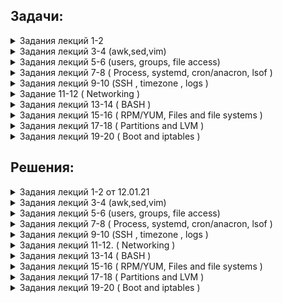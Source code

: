 ## Задачи:

 <details><summary>  Задания лекций 1-2  </summary>
  
  0. установить вторую ВМ с доступом только до первой ВМ.
  Все команды выполняются от имени созданного во время инсталляции пользователя (не root).
  
  1. Внутри директории /usr/share/man (хранилище встроенной документации) находятся каталоги, разбитые по секциям разделов помощи (man1, man2, man3) и по языкам (es, fr, ru).
Используя команду ls, необходимо вывести на экран все файлы, которые расположены в секционных директориях ы и содержат слово "config" в имени. Одним вызовом ls найти все файлы, содержащие слово "system" в каталогах /usr/share/man/man1 и /usr/share/man/man7
  
  2. Самостоятельно изучить команду find, предназначенную для поиска файлов/папок по заданным условиям (man find, find --help).
Найти в директории /usr/share/man все файлы, которые содержат слово "help" в имени, найти там же все файлы, имя которых начинается на "conf".
Какие действия мы можем выполнить с файлами, найденными командой find (не запуская других команд)? Приведите любой пример с комментарием.
  
  3. При помощи команд head и tail, выведите последние 2 строки файла /etc/fstab и первые 7 строк файла /etc/yum.conf
Что произойдёт, если мы запросим больше строк, чем есть в файле? Попробуйте выполнить это на примере, используя команду wc (word cound) для подсчёта количества строк в файле.
  
  4. Создайте в домашней директории файлы file_name1.md, file_name2.md и file_name3.md. Используя {}, переименуйте:
file_name1.md в file_name1.textdoc
file_name2.md в file_name2
file_name3.md в file_name3.md.latest
file_name1.textdoc в file_name1.txt
  
  5. Перейдите в директорию /mnt. Напишите как можно больше различных вариантов команды cd, с помощью которых вы можете вернуться обратно в домашнюю директорию вашего пользователя. Различные относительные пути также считаются разными вариантами.
  
  6. Создайте одной командой в домашней директории 3 папки new, in-process, processed. При этом in-process должна содержать в себе еще 3 папки tread0, tread1, tread2.
Далее создайте 100 файлов формата data[[:digit:]][[:digit:]] в папке new
Скопируйте 34 файла в tread0 и по 33 в tread1 и tread2 соответственно. Выведете содержимое каталога in-process одной командой
После этого переместите все файлы из каталогов tread в processed одной командой. Выведете содержимое каталога in-process и processed опять же одной командой
Сравните количество файлов в каталогах new и processed при помощи изученных ранее команд, если они равны удалите файлы из new
** Сравнение количества и удаление сделано при помощи условия

  7. Получить разворачивание фигурных скобок для выражения. Согласно стандартному поведению bash, стандартного для CentOS 7, скобки в приведённом ниже выражении развёрнуты не будут. Необходимо найти способ получить ожидаемый вывод.
a=1; b=3
echo file{$a..$b}
Необходимо предоставить модицицированную команду, результатом которой является следующий вывод: 
file1 file2 file3


</details>
 <details><summary>  Задания лекций 3-4 (awk,sed,vim) </summary>


 You have log file 'access.log'. It is simple apache log. Format is remote-IP - - [DATE] "method query protocol" status-code send-bytes-from-server "from-where-did-user-came" "user agent" "x-forwarded-for-header"
Sample can be downloaded from 

http://www.almhuette-raith.at/apache-log/access.log    (~650 Mb)



Awk
* What is the most frequent browser (user agent)?
* Show number of requests per month for ip 193.106.31.130 (for example: Sep 2016 - 100500 reqs, Oct 2016 - 0 reqs, Nov 2016 - 2 reqs...)
* Show total amount of data which server has provided for each unique ip (i.e. 100500 bytes for 1.2.3.4; 9001 bytes for 5.4.3.2 and so on)


Sed
* Change all user agents to "lynx"
* Masquerade all ip addresses. For example, 1.2.3.4 becomes "ip1", 3.4.5.6 becomse "ip2" and so on. Rewrite file.
Extra (*)

• Show list of unique ips, who made more then 50 requests to the same url within 10 minutes (for example too many requests to "/")

Learn vim:

   vimtutor / vimtutor ru (in your linux terminal with vim installed)
   
   http://www.vimgenius.com/
   
   https://vimvalley.com/vim-movement-speed-challenge/
   
Vim videos


   https://www.youtube.com/watch?v=aHm36-na4-4
   
   https://www.youtube.com/watch?v=XA2WjJbmmoM
   https://github.com/outragee/epam-learning/blob/main/homework.md
   https://www.youtube.com/watch?v=_NUO4JEtkDw
   
   https://www.youtube.com/watch?v=NzD2UdQl5Gc
   
   https://www.youtube.com/watch?v=5r6yzFEXajQ
   
 
 </details>

 <details><summary> Задания лекций 5-6 (users, groups, file access) </summary>
 
 Task 1: Users and groups

Используйте команды: groupadd, useradd, passwd, chage и другие.
Создайте группу sales с GID 4000 и пользователей bob, alice, eve c основной группой sales. 
Измените пользователям пароли.
Все новые аккаунты должны обязательно менять свои пароли каждый 30 дней.
Новые аккаунты группы sales должны истечь по окончанию 90 дней срока, а bob должен изменять его пароль каждые 15 дней.

Дополнительно:
Заставьте пользователей сменить пароль после первого логина.

Предварительный шаг:
Исследуйте файл /etc/login.defs.
Исследуйте, как работает команда date и как её использовать совместно с chage.



Task 2: Controlling access to files with Linux file system permissions

Используйте команды: su, mkdir, chown, chmod и другие.
Создайте трёх пользователей glen, antony, lesly.
У вас должна быть директория /home/students, где эти три пользователя могут работать совместно с файлами.
Должен быть возможен только пользовательский и групповой доступ, создание и удаление файлов в /home/students. 
Файлы, созданные в этой директории, должны автоматически присваиваться группе студентов students.

Предварительный шаг:
Исследуйте, для чего нужны файлы .bashrc и .profile.



Task3: ACL

Детективное агентство Бейкер Стрит создает коллекцию совместного доступа для хранения файлов дел, в которых члены группы bakerstreet будут иметь права на чтение и запись.
Ведущий детектив, Шерлок Холмс, решил, что члены группы scotlandyard также должны иметь возможность читать и писать в общую директорию. Тем не менее, Холмс считает, что инспектор Джонс является достаточно растерянным, и поэтому он должен иметь доступ только для чтения. 
Миссис Хадсон только начала осваивать Linux и смогла создать общую директорию и скопировать туда несколько файлов. Но сейчас время чаепития, и она попросила вас закончить работу.

Ваша задача - завершить настройку директории общего доступа. 
Директория и всё её содержимое должно принадлежать группе bakerstreet, при этом файлы должны обновляться для чтения и записи для владельца и группы (bakerstreet). У других пользователей не должно быть никаких разрешений. 
Вам также необходимо предоставить доступы на чтение и запись для группы scotlandyard, за исключением Jones, который может только читать документы.
Убедитесь, что ваша настройка применима к существующим и будущим файлам. После установки всех разрешений в директории проверьте от каждого пользователя все его возможные доступы.

Используйте команды: touch, mkdir, chgrp, chmod, getfacl, setfacl и другие. 
Создайте общую директорию /shares/cases.
Создайте группу bakerstreet с пользователями holmes, watson.
Создайте группу scotlandyard с пользователями lestrade, gregson, jones.
Задайте всем пользователям безопасные пароли.

Предварительный шаг:
От суперпользователя создайте папку /share/cases и создайте внутри 2 файла murders.txt и moriarty.txt.
 
 </details>
 
 
 <details><summary>  Задания лекций 7-8 ( Process, systemd, cron/anacron, lsof ) </summary>
 
 Processes

1. Run a sleep command three times at different intervals
2. Send a SIGSTOP signal to all of them in three different ways.
3. Check their statuses with a job command
4. Terminate one of them. (Any)
5. To other send a SIGCONT in two different ways.
6. Kill one by PID and the second one by job ID

systemd
1. Write two daemons: one should be a simple daemon and do sleep 10 after a start and then do echo 1 > /tmp/homework, the second one should be oneshot and do echo 2 > /tmp/homework without any sleep
2. Make the second depended on the first one (should start only after the first)
3. Write a timer for the second one and configure it to run on 01.01.2019 at 00:00
4. Start all daemons and timer, check their statuses, timer list and /tmp/homework
5. Stop all daemons and timer

cron/anacron
1. Create an anacron job which executes a script with echo Hello > /opt/hello and runs every 2 days
2. Create a cron job which executes the same command (will be better to create a script for this) and runs it in 1 minute after system boot.
3. Restart your virtual machine and check previous job proper execution
-----

lsof
1. Run a sleep command, redirect stdout and stderr into two different files (both of them will be empty).
2. Find with the lsof command which files this process uses, also find out where it gets stdout from.
3. List all ESTABLISHED TCP connections ONLY with lsof

 </details>
 
 <details><summary>  Задания лекций 9-10 (SSH , timezone , logs )  </summary>
 
 
 **Task 1:**
 
 
 *As a result of each point, you should provide a corresponding command.localhost - your CentOS VM running in VirtualBoxremotehost - 40.68.74.188 (public IP)webserver - 10.0.0.5 (private IP)1.1. SSH to remotehost using username and password provided to you in Slack. Logout from remotehost.*
 
  1.2. Generate new SSH key-pair on your localhost with name "hw-5" (keys should becreated in ~/.ssh folder).
  
  1.3. Set up key-based authentication, so that you can SSH to  remotehost  withoutpassword.
  
  1.4. SSH to remotehost without password. Log out from remotehost.
  
  1.5. Create SSH config file, so that you can SSH to remotehost simply running`sshremotehost` command. As a result, provide output of command`cat ~/.ssh/config`.
  
  1.6. Using command line utility (curl or telnet) verify that there are some webserverrunning on port 80 of webserver.  Notice that webserver has a private network IP, soyou can access it only from the same network (when you are on remotehost that runsin the same private network). Log out from remotehost.
  
  1.7. Using SSH setup port forwarding, so that you can reach  webserver from yourlocalhost (choose any free local port you like).
  
  1.8 Like in 1.6, but on localhost using command line utility verify that localhost andport you have specified act like webserver, returning same result as in 1.6.
  
  1.9 (*) Open webserver webpage in browser of your Host machine of VirtualBox(Windows, or Mac, or whatever else you use). You may need to setup port forwardingin settings of VirtualBox.
 
 
 
**Task 2:**

*Following tasks should be executed on your localhost as you will need root privileges*

  2.1.Imagine your localhost has been relocated to Havana. Change the time zone onthe localhost to Havana and verify the time zone has been changed properly (may bemultiple commands).
  
  2.2. Find all systemd journal messages on localhost, that were recorded in the last 50minutes and originate from a system service started with user id 81 (single command).
  
  2.3. Configure  rsyslogd  by adding  a  rule  to  the  newly created  configuration   file/etc/rsyslog.d/auth-errors.conf to log all security and authentication messages with thepriority alert and higher to the  /var/log/auth-errors file. Test the newly added logdirective with the logger command (multiple commands).
 
 </details>
 
 
 <details><summary> Задание 11-12 ( Networking )  </summary>
 
**1.** С помощью утилиты nmcli добавте второй ip адрес сетевому интерфейсу enp0s3 (или тому, который является "основным" для вашей машины):
  
   1.1 IP Адрес должен быть назначен из пула немаршрутизируемых в Интернете пулов (aka серых IP)
   
   1.2 Адрес НЕ должен принадлежать пулу адресов, который уже назначен какому-либо из интерфейсов
   
   1.3 В подсети нового адреса должно быть как можно меньше адресов (broadcast и network адрес назначать интерфейсу нельзя)
   
   1.4 перезагрузите машину, убедитесь что оба интерфейса имеет оба адреса (вы должны мочь подключиться по ssh к новому ip адресу)
   

**2.** Новый IP адрес должен "резолвиться" в "private" DNS запись, а hostname вашей машины должен быть таким же, как у ближайшей галактики к нашей Солнечной системе (ну или выберете обычное скучное имя). Продемонстрируйте результаты с помощью  одной из утилит (dig, nslookup, host)


**3.** tcpdump и веселье:

   3.1 Подключаетесь по ssh ко второму интерфейсу машины, логинетесь.
   
   3.2 В одной сессии запускаете tcpdum, в другой сессии пытаетесь получить используя любой http клиент контент страницы по адресу: example.com
   
   3.2* Получите контент страницы с помощтью telnet
   
   3.3 В полученном выводе, найдите содержимое страницы и все HTTP заголовки.
   
   3.4 tcpdump команда должна быть максимально "узконаправленная", то есть, в выводе должно быть минимум трафика, не относящегося к цели задания.
  
**4.** Найдите номер порта, на котором запущен SSH сервер на хосте: 79.134.223.227 + все открытые порты.

***5.***
   Для выполнения этого задания вы должны получить доступ на хост с адресом: 45.88.76.32.
   
   Для этого вам необходимо передать открытую часть ключа преподавателю и после подтверждения подключиться по ssh к хосту.
   
   Цель задания: вам нужно найти сообщение в icmp трафике, который поступает на этот хост 42.88.76.32.   
   
   Предоставте сообщнеие в читаемом варианте и предоставте команду которой вы пользовались чтобы прочесть это сообщение. 
   
   Подсказка: вам доступен tcpdump (/usr/sbin/tcpdump) на хосте.
 
 
 </details>

 <details><summary>  Задания лекций 13-14 ( BASH )  </summary>

## Bash:
0. All scripts should be ran in debug mode.

1. Find a sum of all running process' PIDs.

2. A lucky number is one whose individual digits add up to 7, in successive additions. For example, 62431 is a lucky number (6 + 2 + 4 + 3 + 1 = 16, 1 + 6 = 7). Find all the lucky numbers between 1000 and 10000.

3. Write a script that takes a list of words (or even phrases) as an arguments. Script should ask a user to write something to stdin until user won't provide one of argument phrases.

example:
```
my_script.sh watermelon lemon apple
Enter my favourite word or phrase:
potato
No, it's not what I want!
Enter my favourite word or phrase:
cat
No, it's not what I want!
apple
Yes, this is my favourite word! Thank you, bye!
```

4. As bash doesn't have any syntax standardisation a lot of bash users develop scripts that make further readers very unhappy. Also, these guys often over engineers such scripts. This is an example of this script. Please analyse a script and try to make it as readable and functional as possible from your sense of beauty.
```
export SUM=0; for f in $(find src -name "*.java");
do export SUM=$(($SUM + $(wc -l $f | awk '{ print $1 }'))); done; echo $SUM
```

5. `stat` command shows when a particular file was accessed. Unfortunately, it can't show who it was. 
As a first step, you should study a Shell Variables section of man bash, enable an unlimited history size and time stamping of command execution.
As a second step*, provide a script that will get list of files as arguments, it should find a user who have last accessed each file and print a line in the following fashion `<filename> <user> <time>` and color it red if file was not just accessed but also modified.
__Note:__ this task is not about the development of an audit tool but about some play with bash. %)

\* Second step of a task may be treated as difficult and is optional

## RegExp:

To play:
https://alf.nu/RegexGolf
https://regexcrossword.com 

1. Stacktraces of JVM languages looks the following way:
```
	Caused by: org.apache.thrift.transport.TTransportException
	at org.apache.thrift.transport.TIOStreamTransport.read(TIOStreamTransport.java:132)
	at org.apache.thrift.transport.TTransport.readAll(TTransport.java:86)
	at org.apache.thrift.transport.TSaslTransport.receiveSaslMessage(TSaslTransport.java:178)
	at org.apache.thrift.transport.TSaslTransport.open(TSaslTransport.java:305)
	at org.apache.thrift.transport.TSaslClientTransport.open(TSaslClientTransport.java:37)
	at com.cloudera.hivecommon.api.HiveServer2ClientFactory.createTransport(Unknown Source)
	at com.cloudera.hivecommon.api.HiveServer2ClientFactory.createClient(Unknown Source)
	at com.cloudera.hivecommon.core.HiveJDBCCommonConnection.establishConnection(Unknown Source)
	at com.cloudera.impala.core.ImpalaJDBCConnection.establishConnection(Unknown Source)
	at com.cloudera.jdbc.core.LoginTimeoutConnection.connect(Unknown Source)
	at com.cloudera.jdbc.common.BaseConnectionFactory.doConnect(Unknown Source)
	at com.cloudera.jdbc.common.AbstractDriver.connect(Unknown Source)
	at org.apache.commons.dbcp2.DriverConnectionFactory.createConnection(DriverConnectionFactory.java:55)
	at org.apache.commons.dbcp2.PoolableConnectionFactory.makeObject(PoolableConnectionFactory.java:355)
	at org.apache.commons.dbcp2.BasicDataSource.validateConnectionFactory(BasicDataSource.java:115)
	at org.apache.commons.dbcp2.BasicDataSource.createPoolableConnectionFactory(BasicDataSource.java:665)
	at org.apache.commons.dbcp2.BasicDataSource.createDataSource(BasicDataSource.java:544)
	at org.apache.commons.dbcp2.BasicDataSource.getConnection(BasicDataSource.java:753)
	at org.apache.commons.dbutils.AbstractQueryRunner.prepareConnection(AbstractQueryRunner.java:319)
	at org.apache.commons.dbutils.QueryRunner.query(QueryRunner.java:345)
	at com.blah.nbs.validation.util.client.sql.AbstractSqlClient.lambda$executeQuery$0(AbstractSqlClient.java:55)
	at com.machinezoo.noexception.CheckedExceptionHandler$CheckedFunction.apply(CheckedExceptionHandler.java:723)
	at com.blah.nbs.validation.util.client.sql.AbstractSqlClient.lambda$executeSql$2(AbstractSqlClient.java:71)
	at java.util.concurrent.FutureTask.run(FutureTask.java:266)
	at java.util.concurrent.ThreadPoolExecutor.runWorker(ThreadPoolExecutor.java:1149)
	at java.util.concurrent.ThreadPoolExecutor$Worker.run(ThreadPoolExecutor.java:624)
	at java.lang.Thread.run(Thread.java:748)
```
1. Write a sed one-liner that will show stack traces lines in the following fashion:
```
You have a problem with entity org.apache.hadoop.fs.FileSystem$Cache.getInternal! You can find more info about it in file FileSystem.java at line 2703. This file is written on java.
```
2. Write a RegEx that validates entries under `/etc/passwd`.

3. \* (just if you're very interested :)). Write a RegEx that will validate URI: https://en.wikipedia.org/wiki/Uniform_Resource_Identifier
  </details>
 
 <details><summary>  Задания лекций 15-16 ( RPM/YUM, Files and file systems )  </summary>

task1:
	
	- Подключить репозиторий docker community edition
	- Установить docker-ce версии 19.03.14
	- Убедиться, что установлена нужная версия
	- Обновить docker-ce до последней версии
	- Вывести список последних операций yum
	- Вывести полную информацию об установленном ранее пакете
	- Удалить docker-ce

Task2:

	- Переместить mlocate.db в новое место
	- Создать новый файл file_task16.txt с любым содержанием и добавить информацию о нём в новый mlocate.db
	- Найти файл file_task16.txt через locate и вывести его содержимое на экран (без явного указания полного пути к файлу)
	- Создать хардлинк на file_task16.txt, назвать его file_task16_hard.txt
	- Внести любые изменения в file_task16.txt
	- Удалить file_task16.txt
	- Вывести на экран file_task16_hard.txt, убедиться, что в нём отражены изменения
	* Создать именованный пайп pipe01
	  В первом терминале запустить считывание с pipe01 (любым способом, можно перечислить несколько)
	  Создать софтлинк на пайп, назвать его pipe01-s
	  Во втором терминале отправить в pipe01-s данные (любым способом, можно перечислить несколько)
	  Убедиться, что данные были считаны первым терминалом
	  # mkfifo
	** Сделать то же самое, используя файл Unix socket (подсказка: используйте пакеты netcat и socat)
 </details>

<details><summary>  Задания лекций 17-18 ( Partitions and LVM )  </summary>

	1. Imagine you was asked to add new partition to your host for backup purposes. To simulate appearance of new physical disk in your server, please create new disk in Virtual Box (5 GB) and attach it to your virtual machine.
	Also imagine your system started experiencing RAM leak in one of the applications, thus while developers try to debug and fix it, you need to mitigate OutOfMemory errors; you will do it by adding some swap space.
	/dev/sdc - 5GB disk, that you just attached to the VM (in your case it may appear as /dev/sdb, /dev/sdc or other, it doesn't matter)
	1.1. Create a 2GB   !!! GPT !!!   partition on /dev/sdc of type "Linux filesystem" (means all the following partitions created in the following steps on /dev/sdc will be GPT as well)
	1.2. Create a 512MB partition on /dev/sdc of type "Linux swap"
	1.3. Format the 2GB partition with an XFS file system
	1.4. Initialize 512MB partition as swap space
	1.5. Configure the newly created XFS file system to persistently mount at /backup
	1.6. Configure the newly created swap space to be enabled at boot
	1.7. Reboot your host and verify that /dev/sdc1 is mounted at /backup and that your swap partition  (/dev/sdc2) is enabled

	2. LVM. Imagine you're running out of space on your root device. As we found out during the lesson default CentOS installation should already have LVM, means you can easily extend size of your root device. So what are you waiting for? Just do it!
	2.1. Create 2GB partition on /dev/sdc of type "Linux LVM"
	2.2. Initialize the partition as a physical volume (PV)
	2.3. Extend the volume group (VG) of your root device using your newly created PV
	2.4. Extend your root logical volume (LV) by 1GB, leaving other 1GB unassigned
	2.5. Check current disk space usage of your root device
	2.6. Extend your root device filesystem to be able to use additional free space of root LV
	2.7. Verify that after reboot your root device is still 1GB bigger than at 2.5.
	
</details>
<details><summary>  Задания лекций 19-20 ( Boot and iptables )  </summary>
	
Boot process:

1.* Self-study: find a utility to inspect initrd file contents. Find all files that are related to XFS filesystem and give a short description for every file.
	
2.* Self-study: explain the difference between ordinary and rescue initrdimages.
	
3.* Self-study: study dracut utility that is used for rebuilding initrd image. Give an example for adding driver/kernel module for your initrd and recreating it.

4.Enable recovery options for grub, update main configuration file and find newitem in GRUB2 config in /boot.

5.Modify option vm.dirty_ratio:a.using sysctl utilityb.using sysctl configuration file6.Disable selinux using kernel cmdlineiptables:With enabled firewalld:1.Add rule using firewall-cmd that will allow SSH access to your server *only* from network 192.168.56.0/24 and interface enp0s8 (if your network and/on interface name differs - change it accordingly).
	
5.2.Shutdown firewalld and add the same rules via iptables.
	
</details>

## Решения:
 
 <details><summary> Задания лекций 1-2 от 12.01.21 </summary>

 
 
 <details><summary> # 0.  </summary>
 
 
 
  Для начала создадим 2 виртуальные машины используя vitrualbox gui, в моем случае это Centos1 и Centos2 . 
  Имена пользователей аналогичны.
  
  В настройках виртуальных машин в virtualbox:
  
  У Centos1 установим 2 адаптера сети (bridge и internal network) - эта машина будет иметь доступ куда угодно, зададим второму адаптеру (internal network) имя сети "lan".
 
 Для второй машины будем использовать только 1 адаптер (internal network) ,аналогично 1ой , зададим имя сети "lan".

  После загрузки виртуальных машин зайдем на них , указав логин и пароль от соответствующей машины.
  Убедимся что наши сетевые интерфейсы доступны, выполним команду: 
  
  `ip a` .
  
  Следующий пункт. На каждой машине для интерфейса (internal network) отключим DHCP, настроим статический ip, укажем DNS, маску подсети , шлюз по-умолчанию.
  
  Для этого перейдем в директорию :
  
  `cd /etc/sysconfig/network-scripts`  
  
  С помощью редактора Vi отредактируем файл нужного нам интерфейса (в моем случае это enp0s3 и enp0s8):
  
  centos1:
  
  `sudo vi  ifcfg-enp0s3` .
  
  centos2:
  
  `sudo vi  ifcfg-enp0s8` .
  
  Редактируем строки: 

    BOOTPROTO	с dhcp на none
    DNS1	указажем dns сервер
    IPADDR0	настроим статический ip адрес
    PREFIX0	указажем маску подсети
    GATEWAY0 настроим шлюз по-умолчанию
  
  В итоге получим примерно такой вид файлов.
  
  Centos1:
  
   ![alt][logo]

[logo]:  https://github.com/outragee/epam-learning/blob/main/pics/centos1_networksetup.png "centos1"


  Centos2:
  
   ![centos2][logo2]
   
[logo2]: https://github.com/outragee/epam-learning/blob/main/pics/centos2_networksetups.png "centos2"


  Перезапустим службу сети на каждой из машин выполнив команду:

  `sudo systemctl restart network` .
  
  Теперь проверим что сетевые протоколы изменили свои настройки , а заодно попробуем попинговать одну машину на другую и попробуем кинуть ssh.
  Выполним следующие команды:
  
  `ip a` #проверим статус сетевых интерфейсов. 
  
  `ping 192.168.100.13`#Из centos2  или `ping 192.168.100.14` #из Centos1.
  
  `ssh 192.168.100.13` #для centos2 .14 ,соответственно.
  
  
  Вывод терминалов:
  
  centos2:
  
  ![out2][logo3]

[logo3]: https://github.com/outragee/epam-learning/blob/main/pics/centos2_allnetworks%2Bping.png "centos2"

  centos1:
  
  ![out3][logo4]

[logo4]: https://github.com/outragee/epam-learning/blob/main/pics/centos1_allnetworks%2Bping.png "centos1"

</details>



<details><summary> # 1.  </summary>

Для того ,чтобы найти все файлы содержащие "config" в имени ,в директории /usr/share/man ,включая поддиректории выполним команду ls ,совместно с пайплайном и командой grep. 

`ls /usr/share/man -a -R | grep config`

Где ls  - list директории, -а  - показать все файлы и директории,включаяя скрытые , -R -рекурсивно (все вложения) , | - пайплайн (конвеер ,передаст вывод комманды ls команде grep ) , grep -утилита коммандной строки,с помощью которой мы будем искать необходимые нам данные.

Вывод терминала:

 ![out4][logo5]

[logo5]: https://github.com/outragee/epam-learning/blob/main/pics/1lsconfig.png "ls+grep"  


Теперь мы одним вызовом ls найдем все файлы, содержащие слово "system" в каталогах /usr/share/man/man1 и /usr/share/man/man7
Для этого мы перечислим директории , лист которых будем производить и по аналогии выше - выполним grep слова system.

Вывод терминала:

![out5][logo6]

[logo6]: https://github.com/outragee/epam-learning/blob/main/pics/1systemgrep.png "ls++grep"  


</details>

<details><summary> # 2.  </summary>
 
Найдем в директории /usr/share/man все файлы, которые содержат слово "help" в имени,для этого используем команду:


`find /usr/share/man -iname "*help*"`


Найдем там же все файлы, имя которых начинается на "conf". Выполнив:


`find /usr/share/man -iname "conf*"`


Какие действия мы можем выполнить с файлами, найденными командой find (не запуская других команд)? Приведите любой пример с комментарием.
 
 
 
![out6][logo7]

[logo7]:  https://github.com/outragee/epam-learning/blob/main/pics/find.png "find"
 
Команда find очень обширна, кроме того ,можно использовать ее в связке с командой grep , что расширит и утончит поиск. Также ,для работы с найденными файлами мы можем использовать опцию -exec к примеру найдем как и выше вайлы ,где есть слово help и скопируем эти файлы в /home/centos1/test/ добавив им расширение .done :

`find . /usr/share/man -name '*help*' \-execdir cp {} /home/centos1/test/{}.done \;`

Вывод:

![out7][logo8]

[logo8]:  https://github.com/outragee/epam-learning/blob/main/pics/find-exec.png "find + exec"

По сути ,опция exec предоставляет очень обширные возможности для работы с файлами. Такие как- удаление,перемещение,изменение прав, использование bash - скрипта и другое.

 </details>

 <details><summary>  # 3. </summary>
 
  head и tail представлены 1ой командой,чтобы не делать 2 скрина.

![out8][logo9]

[logo9]: https://github.com/outragee/epam-learning/blob/main/pics/head%26tail.png "head&tail"


Если мы запросим больше строк,чем имеет файл,то head выдаст все те,что имеются и прекратит работу.

![out9][logo10]

[logo10]: https://github.com/outragee/epam-learning/blob/main/pics/wc%2Bheadmore.png "head more than file have"

  </details>
 
  <details><summary>  # 4. </summary>
 
![out10][logo11]

[logo11]: https://github.com/outragee/epam-learning/blob/main/pics/touchfiles.png "touch 1..3"

переименовывать файлы будем командой mv , хотя можно установить и rename :

    :~/test$ mv file_name1.md file_name1.textdoc
    :~/test$ mv file_name2.md file_name2
    :~/test$ mv file_name3.md  file_name3.md.latest
    :~/test$ mv file_name1.textdoc file_name1.txt

  </details>
 
 
  <details><summary>  # 5. </summary>
 
![out11][logo12]

[logo12]: https://github.com/outragee/epam-learning/blob/main/pics/cd.png "cd"

  </details>


  <details><summary>  # 6. </summary>
 
 Создаем директории, заодно перейдем в директорию new:
 
 `mkdir -p /home/outragee/epam-learning/{new,processed} /home/outragee/epam-learning/in-process/{tread0,tread1,tread2} && cd /home/outragee/epam-learning/new/`
 
 
 Создадим 100 файлов в директории, поскольку директория new/ текущая то:
 
 
 `touch /home/outragee/epam-learning/new/data{00..99}`
 
 
 Скопируем файлы в директории tread{0..2}/ :
 
 `cp /home/outragee/epam-learning/new/data{00..33} /home/outragee/epam-learning/in-process/tread0 & cp data{34..67} /home/outragee/epam-learning/in-process/tread1 & cp data{68..99} /home/outragee/epam-learning/in-process/tread2`

 
 Выведем содержимое каталога in-process:
 
 `ls -R /home/outragee/epam-learning/in-process/`
 
 
 Переместим файлы :
 
 
 `mv /home/outragee/epam-learning/in-process/tread{0..2}/* /home/outragee/epam-learning/processed/`
 
 
 Выведем содержимое каталога in-process и processed одной командой:
 
 
 `ls -a -R /home/outragee/epam-learning/in-process/ /home/outragee/epam-learning/processed/`
 
 
 Сравним количество файлов в каталогах new и processed , если они равны удалим файлы из new . Сравнение количества и удаление сделано при помощи условия того, что команда diff -q вернет нам 0 :
 
    if [ "$DIFF -q new/ processed/" != "0" ] ; then rm -r /home/outragee/epam-learning/new/* ; fi



![out13][logo14]

[logo14]: https://github.com/outragee/epam-learning/blob/main/pics/6full.png "full"

</details>

<details><summary>  # 7. </summary>


Для выполнения этого задания будем использовать цикл for в связке с коммандой seq (seq - это генератор чисел) .
Зададим переменные а=1 , b=3 , x=file . используем структуру цикла для каждой итерации генератора seq (который ограничен у нас переменными a=1 и b=3 эхо будет выводить в одной строке значение переменной x(file) и число, генерируемое seq . -n укажет echo вывод в одну строку. :


    a=1; b=3 ; x="file" ; for i in `seq  $a  $b `; do  echo -n  "$x $i "; done
    

![out12][logo13]

[logo13]: https://github.com/outragee/epam-learning/blob/main/pics/generation%20and%20for%20cycle.png "cycle_generation"


 </details>
 </details>









 <details><summary>  Задания лекций 3-4 (awk,sed,vim) </summary>
 
 <details><summary> AWK </summary>
 
 Чтобы узнать какой браузер чаще всего использовался будем считать повторы в столбце `$12` :
  
  
  `awk '{if (count [$ 12] ++ >= max) max = count [$ 12]} END {for (i in count) if (max == count [i]) print i, count [i]}' /home/outragee/epam/epam-learning/access.log `
  
 
 
    outragee@outragee-X220:~$ awk '{if (count [$ 12] ++ >= max) max = count [$ 12]} END {for (i in count) if (max == count [i]) print i, count [i]}' /home/outragee/epam/epam-learning/access.log 
    "Mozilla/4.0 43164

 
 
 Для поиска количества запросов от адреса ,необходимо задать условие с адресом в `$1` ,а так-же искомый месяц в `$4`.
 
 
 `awk  '  { if (($1 == "193.106.31.130") && (  $4 ~ "Dec" ))   print  "Dec count is:"count++ } ' access.log  | tail -1`
 
 
 
    outragee@outragee-X220:~/epam/epam-learning$ awk  '  { if (($1 == "193.106.31.130") && (  $4 ~ "Dec" ))   print  "Dec count is:"count++ } ' access.log  | tail -1
    Dec count is:10290
    awk  '  { if (($1 == "193.106.31.130") && (  $4 ~ "Jan" ))   print  "Jan count is:"count++ } ' access.log  | tail -1
    Jan count is:32378

 
 </details>
 
 <details><summary> SED </summary>
 
 Переименуем все агенты в Lynx. Мы знаем что в столбце 12 у нас находятся данные о пользовательских браузерах. Свяжем выбор по столбцу AWK и Sed:
 
 
    outragee@outragee-X220:~/epam/learning$ awk ' {print $12}' access.log | sed '/^"/c Lynx '   | head

    Lynx 
    Lynx 
    Lynx 
    Lynx 
    Lynx 
    Lynx 
    Lynx 
    Lynx 
    Lynx 
 Если в итоге мы хотим сохранить результат в файл то :
 
 `outragee@outragee-X220:~/epam/learning$ awk ' {print $12}' access.log | sed 's/^"/c Lynx /w output'  access.new`
 
 

 </details>
 </details>
 
 <details><summary>  Задания лекций 5-6 (users, groups, file access) </summary>

 

 <details><summary> TASK 1  </summary>



Заранее отредактируем файл /etc/login.defs .
изменим длительность действия пароля на 30 дней.


     PASS_MAX_DAYS 30


Создадим группу " sales " и присвоим ей GID 4000. 


`sudo groupadd -g 4000 sales`


Теперь создадим пользователей bob,alice,eve и обозначим группу sales как основную для них ,а так-же ограничим время существования аккаунтов до 90 дней.


`sudo useradd -g 4000 -e $(date -d "90 days" "+%Y-%m-%d") bob`

`sudo useradd -g 4000 -e $(date -d "90 days" "+%Y-%m-%d") alice`

`sudo useradd -g 4000 -e $(date -d "90 days" "+%Y-%m-%d") eve`


Зададим пароли пользователям и укажем длительность действия пароля,а так-же заставим их сразу поменять пароль, указав -n=1 .



`sudo passwd -n 1 -w 3 -x 30 bob`


`sudo passwd -n 1 -w 3 -x 30 alice`


`sudo passwd -n 1 -w 3 -x 30 eve`



Изменим срок действия пароля у пользователя bob. 


`sudo chage -M 15 bob`



</details>
 
  
 <details><summary> TASK 2 </summary>


Создадим группу students :


`sudo groupadd -g 1000 students`



Создадим 3х пользователей glen, antony, lesly добавим их в группу students.


`sudo useradd -g 1000 -e $(date -d "90 days" "+%Y-%m-%d") glen`


`sudo useradd -g 1000 -e $(date -d "90 days" "+%Y-%m-%d") antony`


`sudo useradd -g 1000 -e $(date -d "90 days" "+%Y-%m-%d") lesly`



Создадим директорию  /home/students :


`sudo mkdir /home/students `


Зайдем в директорию /home/students:

`cd /home/students`

Присвоим все файлы рекурсивно в директории /home/students группе students:


`sudo chown -R :students *`



Изменим права у директориии разрешим все владельцу и группе:



`sudo chmod -r ug+rwx /home/students`


Изменим права у директории, запретим всем остальным какие либо действия с директорией :


`sudo chmod o-rwx /home/students `



 </details>
 
 <details><summary> TASK 3 </summary>



Создадим общую директорию и файлы в ней.


`sudo mkdir /share/cases`


`touch murders.txt moriarty.txt`


Создадим 2 группы bakerstreet , scotlandyard:


`sudo groupadd -g 2000 bakerstreet`


`sudo groupadd -g 3000 scotlandyard`


Создадим пользователей holmes,watson,lestrade,gregson,jones :
 

`sudo useradd -g 2000 holmes`


`sudo useradd -g 2000 watson`


`sudo useradd -g 3000 lestrade`


`sudo useradd -g 3000 gregson`


`sudo useradd -g 3000 jones`



Создадим пароли пользователям:


`sudo passwd -n 15 -w 3 -x 30 holmes`

`sudo passwd -n 15 -w 3 -x 30 watson`

`sudo passwd -n 15 -w 3 -x 30 lestrade`

`sudo passwd -n 15 -w 3 -x 30 gregson`

`sudo passwd -n 15 -w 3 -x 30 jones`



Изменим владельца у общей директории :


`cd /share/cases && sudo chown -R :bakerstreet *`



Настроим права директории:


`sudo chmod -r ug+rw /share/cases`


`sudo chmod -r o-rwx /share/cases`


`sudo setfacl -m g:scotlandyard:rw /share/cases`



Дадим маску пользователю jones:


`sudo setfacl -m u:jones:r /share/cases`


 </details>
 </details>
 
 <details><summary>  Задания лекций 7-8 ( Process, systemd, cron/anacron, lsof ) </summary>
 
 <details><summary> Process </summary>
 
 
 Запустим команду sleep с 3мя разными интервалами времени 5 секунд,1 минута,15 секунд. пускай выводит список директории с ожиданием :
 
 `ls -a && sleep 5 && ls -a && sleep 15 && ls -a && sleep 1m`
 
 
 
 
 
Три варианта отправки сигнала SIGSTOP:
 
 
 
При помощи сочетаний клавиш ,в текущем выполняемом задании нажать `CTRL+C` , `CTRL+Z`. 

При помощи команды `kill` с указанием PID процесса и номера сигнала (у SIGSTOP это 17,19,23) (для SIGKILL 9) :

`kill -17 2500`  - остановит процесс с PID 2500 
        
при помощи команды killall (аналогична kill ,но указывается имя процесса ,а не PID):

`killall -19 chromium`





Запустим процесс и переместим в бэкграунд :

`sleep 10m && echo done` CTRL+C

`bg`

Запустим процесс top , а затем остановим его :

`top`

`killall -19 top`

Проверим статус выполнив `jobs -l` : 

       outragee@outragee-X220:~$ jobs -l
       [1]+ 93456 Stopped (signal)        top
       [2]- 95868 Running                 sleep 10m &

Выполним команду `fg` (если джоб больше одной ,то можно испльзовать совместно с %# `fg % #job id` , пошлет сигнал SIGCONT:


`FG` это вернет нам остановленный процесс `top` .


Для передачи сигнала SIGCONT выполним:


`kill -SIGCONT 96456`


Убьем один процесс по PID и по Job ID, для этого опять вызовим листинг `job -l` :

          
          outragee@outragee-X220:~$ jobs -l
          [1]+ 93456 Stopped (signal)        top


Чтобы убить по ID выполним команду  `kill -9 93456`  чтобы убить по job ID выполним  `kill -9 %1`


 </details>
 <details><summary> Systemd </summary>
 Для начала напишем 2 скрипта , 1ый будет выдавать текущую дату , писать что демон запушен в это время и затем уходить в sleep , по завершению sleep отправлять 1 в файл(лог) . Второй демон будет совсем простой , он напишет дату, когда он будет выполнен и отправит 2 в файл(лог). Укажем,что демон 2 и таймер запускаются после сервиса daemon1 . Напишем таймер и зададим ему дату срабатывания.
 
*Daemon 1*:
 
        #!/bin/bash

        #print 
        echo "daemon 2 started at:"

        # start time
        date +"%H:%M:%S"

        # sleep for 10sec
        sleep 10

        # do echo like log file
        echo 1 > /tmp/homework


*Daemon 2*:
        

        #!/bin/bash


        #print 
        echo "daemon 2 oneshoted at:"

        # start time
        date +"%H:%M:%S"

        echo 2 > /tmp/homework


*Unit file daemon 1* :
         
       [Unit]
       Description=daemon 1 unit
       After=network.target

       [Service]
       Type=simple
       PIDFile=/home/outragee/epam/epam-learning/daemon1.pid
       WorkingDirectory=/home/outragee/epam/epam-learning

       User=outragee
       Group=outragee

       OOMScoreAdjust=-100

       ExecStart=/usr/sbin/d1.sh   
       ExecStop=/bin/kill -15 $MAINPID 
       TimeoutSec=300

       [Install]
       WantedBy=multi-user.target 


*Unit file daemon 2* :

      
       [Unit]
       Description=daemon 2 unit
       After=daemon1.service
       Require=daemon1.service
       
       [Service]
       Type=oneshot
       ExecStart=/usr/sbin/d2.sh
       RemainAfterExit=yes
       
       User=outragee
       Group=outragee

       [Install]
       WantedBy=multi-user.target
       

*Timer* :
       
       
       [Unit]
       Description= Timer for daemon2
       After=daemon1.service

       [Timer]
       OnCalendar=2019-01-01

       [Install]
       WantedBy=timers.target

 
 Поместим юнит файлы в директорию `/etc/systemd/system` и изменим права у файлов:
 
 
 `sudo chmod 755 daemon1.service daemon2.service daemon2.timer` 
 
 
 Теперь запустим наших демонов и убедимся что все работает как должно:



![out14][logo15]


[logo15]: https://github.com/outragee/epam-learning/blob/main/pics/status.png "daemon status check"



Посмотрим вывод файла `/tmp/homework`:
        
        
        outragee@outragee-X220:/tmp$ cat /tmp/homework 
        1


 </details>
 
 <details><summary> Cron/anacron </summary> 
 
 **1.** Создадим джобу,которая будет выполнять запуск нашего скрипта. В центос есть таблица `/etc/anacrontab` аналогичная таблице crontab. Зайдем  и создадим в ней задание:
 
 `sudo vim \etc\anacrontab`
 
    # /etc/anacrontab: configuration file for anacron

    # See anacron(8) and anacrontab(5) for details.

    SHELL=/bin/sh
    PATH=/sbin:/bin:/usr/sbin:/usr/bin
    MAILTO=root
    # the maximal random delay added to the base delay of the jobs
    RANDOM_DELAY=45
    # the jobs will be started during the following hours only
    START_HOURS_RANGE=3-22

    #period in days   delay in minutes   job-identifier   command
    1       5       cron.daily              nice run-parts /etc/cron.daily
    7       25      cron.weekly             nice run-parts /etc/cron.weekly
    2       1       cron.every2days         nice run-parts /etc/cron.every2days
    @monthly 45     cron.monthly            nice run-parts /etc/cron.monthly
 
 Теперь создадим директорию `/etc/cron.every2days/` и файл `echosender.sh` :
 
 `sudo vim /etc/cron.every2days/echosender.sh`
 
 И отредактируем его:

 
    #!/bin/bash
    echo "Hello" > /opt/hello

 В завершении ,проверим имеются ли ошибки если вывод пуст,то их нет:
 
 `anacron -T`
 
 **2.**
 Для начала создадим резервную копию имеющегося файла crontab , просто скопировав его и добавив .bak. Затем запишем новое задание :
 
 `crontab -e`
 
 `@reboot sleep 60 && /etc/cron.every2days/echosender.sh`

 
 </details>
 

 <details><summary> Lsof </summary> 
 
 **1.**
 
 `sleep 2m  2>stderr.log 1>stdout.log`
 
 **2.**
 
    
    outragee@outragee-X220:~$ lsof /home/outragee/stdout.log 
    COMMAND   PID     USER   FD   TYPE DEVICE SIZE/OFF    NODE NAME
    sleep   11106 outragee    1w   REG    8,2        0 4198453 /home/outragee/stdout.log
    outragee@outragee-X220:~$ lsof /home/outragee/stderr.log 
    COMMAND   PID     USER   FD   TYPE DEVICE SIZE/OFF    NODE NAME
    sleep   11106 outragee    2w   REG    8,2        0 4198449 /home/outragee/stderr.log

 
 
 **3.**
 
 Для выполнения этого заданя , укажем флаги -ipv4 -ipv6 и tcp ip:
 
 `lsof -a -i4 -i6 -itcp`
 
    outragee@outragee-X220:~$ lsof -a -i4 -i6 -itcp
    COMMAND    PID     USER   FD   TYPE DEVICE SIZE/OFF NODE NAME
    ignition- 2974 outragee    6u  IPv4  46010      0t0  TCP localhost:32000->localhost:31000 (ESTABLISHED)
    java      3092 outragee    4u  IPv4  48012      0t0  TCP localhost:32000 (LISTEN)
    java      3092 outragee   93u  IPv6  46007      0t0  TCP localhost:31000->localhost:32000 (ESTABLISHED)
    java      3092 outragee   99u  IPv6  51220      0t0  TCP *:omniorb (LISTEN)
    chrome    8422 outragee   29u  IPv4  71186      0t0  TCP outragee-X220:48522->lb-140-82-112-25-iad.github.com:https (ESTABLISHED)
    chrome    8422 outragee   30u  IPv4  72164      0t0  TCP outragee-X220:49548->220.165.107.34.bc.googleusercontent.com:https (ESTABLISHED)
    chrome    8422 outragee   60u  IPv4  62841      0t0  TCP outragee-X220:41384->lh-in-f188.1e100.net:5228 (ESTABLISHED)
    chrome    8422 outragee   62u  IPv4  72183      0t0  TCP outragee-X220:58694->151.101.84.193:https (ESTABLISHED)
    chrome    8422 outragee   65u  IPv4  71376      0t0  TCP outragee-X220:35202->151.101.65.69:https (ESTABLISHED)
    chrome    8422 outragee   68u  IPv4  72184      0t0  TCP outragee-X220:33874->192.0.73.2:https (ESTABLISHED)
    chrome    8422 outragee   76u  IPv4  70410      0t0  TCP outragee-X220:35212->151.101.65.69:https (ESTABLISHED)
    chrome    8422 outragee   77u  IPv4  70889      0t0  TCP outragee-X220:35700->104.244.42.136:https (ESTABLISHED)

 

 
 </details>
 </details>

 
 
 
 <details><summary> Задания лекций 9-10 (SSH , timezone , logs ) </summary> 
 
 <details><summary>  SSH </summary> 
Зайдем на хост и выйдем:

    outragee@outragee-X220:~$ ssh Ivan_Rigalin@40.68.74.188 
    The authenticity of host '40.68.74.188 (40.68.74.188)' can't be established.
    ECDSA key fingerprint is SHA256:4r72O0/zt+DU9bsD85l3ZeMMYDlDRTv9h4KWBMoekKY.
    Are you sure you want to continue connecting (yes/no/[fingerprint])? yes
    Warning: Permanently added '40.68.74.188' (ECDSA) to the list of known hosts.
    Password: 
    Password: 
    Last failed login: Mon Feb  1 07:26:00 UTC 2021 from 176.59.97.147 on ssh:notty
    There was 1 failed login attempt since the last successful login.
    [Ivan_Rigalin@vm-one ~]$ 
    [Ivan_Rigalin@vm-one home]$ logout
    Connection to 40.68.74.188 closed.



Отредактируем файл конфига:
    
    Host epam
        Hostname 40.68.74.188
        User Ivan_Rigalin
        port 22
        IdentityFile ~/.ssh/hw-5


        
Создадим новую пару ключей, старые предварительно лучше бы копирнуть.

    outragee@outragee-X220:~/.ssh$ ssh-keygen 
    Generating public/private rsa key pair.
    Enter file in which to save the key (/home/outragee/.ssh/id_rsa): hw-5
    Enter passphrase (empty for no passphrase): 
    Enter same passphrase again: 
    Your identification has been saved in hw-5
    Your public key has been saved in hw-5.pub
    The key fingerprint is:
    SHA256:mtHGI7uwYObQz2ghM1BOc7zjFeN1hUD4X7vEtSVa6Do outragee@outragee-X220
    The key's randomart image is:
    +---[RSA 3072]----+
    |   .   oo. o.    |
    |  + o + . o      |
    | + o o = .   .   |
    |. . o oo.   o + .|
    |.  . oo S. + = + |
    |+.. .  B .. * .  |
    |.+=.. +    o .   |
    | =.= o .  E .    |
    | .o + .    .     |
    +----[SHA256]-----+
    outragee@outragee-X220:~/.ssh$ ls
    config  hw-5  hw-5.pub  id_rsa  id_rsa.bak  id_rsa.pub  id_rsa.pub.bak  known_hosts



Зальем ключ на сервер , проверим ,работает ли вход без пароля :

    outragee@outragee-X220:~/.ssh$ ssh-copy-id -i ~/.ssh/hw-5 Ivan_Rigalin@40.68.74.188
    /usr/bin/ssh-copy-id: INFO: Source of key(s) to be installed: "/home/outragee/.ssh/hw-5.pub"
    /usr/bin/ssh-copy-id: INFO: attempting to log in with the new key(s), to filter out any that are already installed
    /usr/bin/ssh-copy-id: INFO: 1 key(s) remain to be installed -- if you are prompted now it is to install the new keys
    Password: 

    Number of key(s) added: 1

    Now try logging into the machine, with:   "ssh 'Ivan_Rigalin@40.68.74.188'"
    and check to make sure that only the key(s) you wanted were added.

    outragee@outragee-X220:~/.ssh$ ssh epam   
    Last login: Mon Feb  1 07:56:13 2021 from 176.59.97.147
    [Ivan_Rigalin@vm-one ~]$ 
    [Ivan_Rigalin@vm-one ~]$ logout
    Connection to 40.68.74.188 closed.

#Имея приватную часть ключа можно сгенерировать публичную часть# 

`ssh-keygen -y -f ~/.ssh/key > ~/.ssh/key.pub`


Проверим ,есть ли сервис на 80 порту:
    
    [Ivan_Rigalin@vm-one ~]$ curl -v telnet://10.0.0.5:80
    * About to connect() to 10.0.0.5 port 80 (#0)
    *   Trying 10.0.0.5...
    * Connected to 10.0.0.5 (10.0.0.5) port 80 (#0)
    
    outragee@outragee-X220:~/.ssh$ nmap -Pn 40.68.74.188 -p 80
    Starting Nmap 7.80 ( https://nmap.org ) at 2021-02-01 11:20 MSK
    Nmap scan report for 40.68.74.188
    Host is up.

    PORT   STATE    SERVICE
    80/tcp filtered http

    Nmap done: 1 IP address (1 host up) scanned in 2.27 seconds



 Теперь пробросим порт и проверим доступность из локалки:
 
    outragee@outragee-X220:~/.ssh$ ssh -L 9999:localhost:80 Ivan_Rigalin@40.68.74.188
    Last login: Mon Feb  1 08:38:44 2021 from 176.59.97.147

    outragee@outragee-X220:~/.ssh$ curl -v telnet://localhost:9999
    
    *   Trying 127.0.0.1:9999...
    * TCP_NODELAY set
    * Connected to localhost (127.0.0.1) port 9999 (#0)


 
 Бонус :
 
 Делаем форвард до локальной машины внутри сети :
    
    ssh -L 9999:10.0.0.5:80 epam
    Last login: Mon Feb  1 08:40:14 2021 from 176.59.97.147
    [Ivan_Rigalin@vm-one ~]$ 
    
    

Теперь откроем наш браузер и напишем адрес ` http://localhost:9999/ ` :




![out15][logo16]


[logo16]: https://github.com/outragee/epam-learning/blob/main/pics/ngnx.png "nginx output"


</details>

<details><summary>  TASK 2 </summary> 

Сменим часовой пояс:

    outragee@outragee-X220:~/epam/epam-learning$ timedatectl list-timezones | grep Havana
    America/Havana
    outragee@outragee-X220:~/epam/epam-learning$ cat /etc/timezone 
    Europe/Moscow
    outragee@outragee-X220:~/epam/epam-learning$ timedatectl list-timezones | grep Havana
    America/Havana
    outragee@outragee-X220:~/epam/epam-learning$ sudo timedatectl set-timezone America/Havana 

Теперь поищем измененные журналы на локалхосте за последние 50 минут , от пользователя с id 81:

    outragee@outragee-X220:~/epam/epam-learning$ journalctl _UID=81 -u localhost --since "50 min ago"  --until "now"
    -- Logs begin at Mon 2020-10-26 07:22:23 MSK, end at Mon 2021-02-01 13:23:47 MSK. --
    -- No entries --
    
   


</details>
</details>


</details>

<details><summary> Задания лекций 11-12. ( Networking ) </summary> 
 
 <details><summary> Task#1 (nmcli + dnsmasq)  </summary> 

 
 Посмотрим какие есть интерфейсы выберем нужный нам- основной `enp0s3` :
 
    2: enp0s3: <BROADCAST,MULTICAST,UP,LOWER_UP> mtu 1500 qdisc pfifo_fast state UP group default qlen 1000
    link/ether 08:00:27:23:99:7d brd ff:ff:ff:ff:ff:ff
    inet 192.168.43.104/24 brd 192.168.43.255 scope global noprefixroute dynamic enp0s3

 Через nmcli :
 
    [centos1@centos1 ~]$ nmcli d s
    DEVICE  TYPE      STATE         CONNECTION 
    enp0s3  ethernet  connected     enp0s3     
    enp0s8  ethernet  disconnected  --         
    lo      loopback  unmanaged     --  
 
    [centos1@centos1 ~]$ nmcli c s
    NAME    UUID                                  TYPE      DEVICE 
    enp0s3  f19d5aac-d9aa-4c81-a39e-145fdca9964a  ethernet  enp0s3 
    enp0s8  b0f69025-bb04-47aa-9dd3-024488bec2bf  ethernet  --     

Теперь добавим второй ip для enp0s3:
    
    nmcli c d enp0s3   # отключаем конект
    nmcli c m enp0s3 +ipv4.addresses "10.0.0.1\30"  # добавляем второй адрес с маской 255.255.255.252 в подсети будет 2 адреса 
    nmcli c m enp0s3 +ipv4.routes "10.0.0.1\30 192.168.43.255" # роутим сеть к шлюзу 
    nmcli c m enp0s3 +ipv4.dns "192.168.43.1 8.8.8.8 8.8.4.4" # добавим днс 
    nmcli c u enp0s3 # включим коннект
    
Зададим hostname и отредактируем файл /etc/hosts :

    hostnamectl set-hostname andromeda
    sudo vi /etc/hosts
    
    #добавим адрес
    10.0.0.1    andromeda.laba andromeda
    127.0.0.1       localhost
    
Для выполнения резолва в частный днс установим Dnsmasq:
`sudo yum install dnsmasq`

Теперь настроим dnsmasq и перезапустим сервис:

`sudo vim /etc/dnsmasq.conf`


    server=8.8.8.8
    local=/localnet/
    address=/andromeda.laba/10.0.0.1
     

`sudo systemctl restart dnsmasq`


Для того, чтобы обращения к DNS шли именно на dnsmasq на том же сервере, где он сам работает, необходимо указать первой записью в /etc/resolv.conf следующую строку:

    nameserver 127.0.0.1


Выполним поиск используя nslookup: 

    [centos1@andromeda ~]$ nslookup andromeda.laba
    Server:		127.0.0.1
    Address:	127.0.0.1#53

    Name:	andromeda.laba
    Address: 10.0.0.1

</details>

<details><summary> Task#2 (tcpdump and partyhard) </summary> 
 
 Зайдем на второй адрес по ssh:
 
    outragee@outragee-X220:~$ ssh vm
    centos1@192.168.0.18's password: 
    Last login: Tue Feb  9 09:40:33 2021 from andromeda.laba
    [centos1@andromeda ~]$ ssh centos1@10.0.0.1
    centos1@10.0.0.1's password: 
    Last login: Tue Feb  9 12:46:47 2021 from 192.168.0.16
    [centos1@andromeda ~]$ 

Запустим TCPDUMP:
   
    [centos1@andromeda ~]$ sudo tcpdump  -p -t -i enp0s3 port 80 -vv
    [sudo] password for centos1: 
    tcpdump: listening on enp0s3, link-type EN10MB (Ethernet), capture size 262144 bytes

Выполним запрос :


`curl www.example.com`

Через telnet: 

   
    telnet www.example.com 80
    GET /index.html HTTP/1.1
    Host: www.example.com
    ## в конце 2 раза энтер.
 

И посмотрим снова в 1 терминал:
<details><summary> простыня TCPDUMP  </summary>
   




    IP (tos 0x10, ttl 64, id 32785, offset 0, flags [DF], proto TCP (6), length 60)
    andromeda.33468 > 93.184.216.34.http: Flags [S], cksum 0xf6c3 (incorrect -> 0x0dea), seq 1853599587, win 29200, options [mss 1460,sackOK,TS val 18034546 ecr 0,nop,wscale 7], length 0
    IP (tos 0x0, ttl 55, id 25329, offset 0, flags [none], proto TCP (6), length 60)
    93.184.216.34.http > andromeda.33468: Flags [S.], cksum 0xedb1 (correct), seq 542252167, ack 1853599588, win 65535, options [mss 1452,sackOK,TS val 672935240 ecr 18034546,nop,wscale 9], length 0
    IP (tos 0x10, ttl 64, id 32786, offset 0, flags [DF], proto TCP (6), length 52)
    andromeda.33468 > 93.184.216.34.http: Flags [.], cksum 0xf6bb (incorrect -> 0x1afa), seq 1, ack 1, win 229, options [nop,nop,TS val 18034699 ecr 672935240], length 0
    IP (tos 0x10, ttl 64, id 32787, offset 0, flags [DF], proto TCP (6), length 78)
    andromeda.33468 > 93.184.216.34.http: Flags [P.], cksum 0xf6d5 (incorrect -> 0xd3b3), seq 1:27, ack 1, win 229, options [nop,nop,TS val 18072188 ecr 672935240], length 26: HTTP, length: 26
	GET /index.html HTTP/1.1
    IP (tos 0x0, ttl 55, id 30345, offset 0, flags [none], proto TCP (6), length 52)
    93.184.216.34.http > andromeda.33468: Flags [.], cksum 0xf5ca (correct), seq 1, ack 27, win 128, options [nop,nop,TS val 672972880 ecr 18072188], length 0
    IP (tos 0x10, ttl 64, id 32788, offset 0, flags [DF], proto TCP (6), length 76)
    andromeda.33468 > 93.184.216.34.http: Flags [P.], cksum 0xf6d3 (incorrect -> 0x60d9), seq 27:51, ack 1, win 229, options [nop,nop,TS val 18085924 ecr 672972880], length 24: HTTP
    IP (tos 0x0, ttl 55, id 32383, offset 0, flags [none], proto TCP (6), length 52)
    93.184.216.34.http > andromeda.33468: Flags [.], cksum 0x8a62 (correct), seq 1, ack 51, win 128, options [nop,nop,TS val 672986616 ecr 18085924], length 0
    IP (tos 0x10, ttl 64, id 32789, offset 0, flags [DF], proto TCP (6), length 54)
    andromeda.33468 > 93.184.216.34.http: Flags [P.], cksum 0xf6bd (incorrect -> 0x7770), seq 51:53, ack 1, win 229, options [nop,nop,TS val 18087325 ecr 672986616], length 2: HTTP
    IP (tos 0x0, ttl 55, id 32534, offset 0, flags [none], proto TCP (6), length 52)
    93.184.216.34.http > andromeda.33468: Flags [.], cksum 0x7f6e (correct), seq 1, ack 53, win 128, options [nop,nop,TS val 672988017 ecr 18087325], length 0
    IP (tos 0x0, ttl 55, id 32535, offset 0, flags [none], proto TCP (6), length 1664)
    93.184.216.34.http > andromeda.33468: Flags [P.], cksum 0xfd07 (incorrect -> 0x1b4b), seq 1:1613, ack 53, win 128, options [nop,nop,TS val 672988018 ecr 18087325], length 1612: HTTP, length: 1612
	   HTTP/1.1 200 OK
	   Accept-Ranges: bytes
	   Age: 454786
	   Cache-Control: max-age=604800
	   Content-Type: text/html; charset=UTF-8
	   Date: Tue, 09 Feb 2021 18:24:36 GMT
	   Etag: "3147526947+gzip"
	   Expires: Tue, 16 Feb 2021 18:24:36 GMT
	   Last-Modified: Thu, 17 Oct 2019 07:18:26 GMT
	   Server: ECS (dcb/7F83)
	   Vary: Accept-Encoding
	   X-Cache: HIT
	   Content-Length: 1256
	
	   <!doctype html>
	   <html>
	   <head>
	       <title>Example Domain</title>
	
	       <meta charset="utf-8" />
	       <meta http-equiv="Content-type" content="text/html; charset=utf-8" />
	       <meta name="viewport" content="width=device-width, initial-scale=1" />
	       <style type="text/css">
	       body {
	           background-color: #f0f0f2;
	           margin: 0;
	           padding: 0;
	           font-family: -apple-system, system-ui, BlinkMacSystemFont, "Segoe UI", "Open Sans", "Helvetica Neue", Helvetica, Arial, sans-serif;
	        
	       }
	       div {
	           width: 600px;
	           margin: 5em auto;
	           padding: 2em;
	           background-color: #fdfdff;
	           border-radius: 0.5em;
	           box-shadow: 2px 3px 7px 2px rgba(0,0,0,0.02);
	       }
	       a:link, a:visited {
	           color: #38488f;
	           text-decoration: none;
	       }
	       @media (max-width: 700px) {
	           div {
	               margin: 0 auto;
	               width: auto;
	           }
	       }
	       </style>    
	   </head>
	
	   <body>
	   <div>
	       <h1>Example Domain</h1>
	       <p>This domain is for use in illustrative examples in documents. You may use this
	       domain in literature without prior coordination or asking for permission.</p>
	       <p><a href="https://www.iana.org/domains/example">More information...</a></p>
	   </div>
	   </body>
	   </html>
    IP (tos 0x10, ttl 64, id 32790, offset 0, flags [DF], proto TCP (6), length 52)
    andromeda.33468 > 93.184.216.34.http: Flags [.], cksum 0xf6bb (incorrect -> 0x780b), seq 53, ack 1613, win 254, options [nop,nop,TS val 18087477 ecr 672988018], length 0


</details>
</details>

<details><summary>  nmap (найти все открытые порты на удаленной машине) </summary>

Выполним сканирование всех портов ( некрасиво и медленно ):
	
	outragee@outragee-X220:~$ sudo nmap -Pn -p- 79.134.223.227
	Starting Nmap 7.80 ( https://nmap.org ) at 2021-02-16 15:18 MSK
	Nmap scan report for 79-134-223-227.obit.ru (79.134.223.227)
	Host is up (0.022s latency).
	Not shown: 65534 filtered ports
	PORT      STATE SERVICE
	60022/tcp open  unknown
	
	Nmap done: 1 IP address (1 host up) scanned in 11626.06 seconds

	

</details>


<details><summary>  TCPDUMP + ICMP on remote host 45.88.76.32 </summary>

Зайдем на хост выполнив ssh,
Посмотрим интерфейсы  найдем интересующий нас адрес:

`ip a`
	
	2: eth0: <BROADCAST,MULTICAST,UP,LOWER_UP> mtu 1500 qdisc pfifo_fast state UP group default qlen 1000


	



 От лица суперпользователя выполним tcpdump:
 
Укажем флаги : -A - сообщения в ASCII формате , -tttt human readable , -vv verbosity ,  -S - позволяет не обрабатывать абсолютные порядковые номера в относительные и -nn 	отображать IP адреса и номера портов вместо имени хостов и названия протоколов. Укажем что нас интересует icmp и только поступающий на хост dst host 45.88.76.32.

`sudo /usr/sbin/tcpdump -A -ttttnnvvS -i eth0 icmp and dst host 45.88.76.32`
 
 	2021-02-16 11:40:06.038848 IP (tos 0x0, ttl 34, id 0, offset 0, flags [none], proto ICMP (1), length 84)
    	35.180.189.228 > 45.88.76.32: ICMP echo request, id 5, seq 17194, length 64
	E..T....".=.#...-XL ...:..C*.d7.....................................................
	2021-02-16 11:40:11.163837 IP (tos 0x0, ttl 34, id 0, offset 0, flags [none], proto ICMP (1), length 84)
    	35.180.110.164 > 45.88.76.32: ICMP echo request, id 11, seq 2267, length 64
	E..T...."...#.n.-XL .........d7.....................................................
	2021-02-16 11:40:19.176687 IP (tos 0x0, ttl 34, id 0, offset 0, flags [none], proto ICMP (1), length 84)
    	35.180.169.86 > 45.88.76.32: ICMP echo request, id 17, seq 4533, length 64
	E..T....".R'#..V-XL ..w......d7..I3X................................................
	2021-02-16 11:40:19.848917 IP (tos 0x0, ttl 34, id 0, offset 0, flags [none], proto ICMP (1), length 84)
    	35.180.119.108 > 45.88.76.32: ICMP echo request, id 1, seq 5235, length 64
	E..T...."...#.wl-XL ..-....s.d7..DR.................................................
	2021-02-16 11:40:28.581583 IP (tos 0x0, ttl 34, id 0, offset 0, flags [none], proto ICMP (1), length 84)
    	15.188.77.34 > 45.88.76.32: ICMP echo request, id 30, seq 8848, length 64
	E..T...."..S..M"-XL ...H.."..d7.....................................................
	2021-02-16 11:40:34.239863 IP (tos 0x0, ttl 34, id 0, offset 0, flags [none], proto ICMP (1), length 84)
    	52.47.132.237 > 45.88.76.32: ICMP echo request, id 13, seq 6228, length 64
	E..T....".f.4/..-XL ..q....T.d7.o...................................................

 </details>


</details>
</details>

 <details><summary> Задания лекций 13-14 ( BASH )   </summary>    
 
 ##1.## Find a sum of all running process' PIDs. Объединим через пайп ps aux и awk ,авк укажем столбец с pidами .

	outragee@outragee-X220:~/epam$ ps aux | awk '{s+=$2}END{print s}'
	3943879

 ##3.## Напишем скрипт ,он будет выполняться в цикле,пока пользователь не введет верный ответ.
 Скрипт :
 
 	#!/bin/bash

	echo -n "Enter my favorite word or phrase: "
	read -r string
	while [[ "$string" != "apple" ]]; do
        	echo "No, it's not what I want! Please try again"
        	read -r string
	done
	if [[ $string = "apple" ]]
	then
  	  	echo "Yes , this is my favorite word! Thank you, bye!"
	fi
Выполним:
	
	[centos1@andromeda ~]$ ./test1.sh 
	Enter my favorite word or phrase: afa
	No, it's not what I want! Please try again
	123
	No, it's not what I want! Please try again
	!
	No, it's not what I want! Please try again
	apple
	Yes , this is my favorite word! Thank you, bye!

##4.## 
Перепишем скрипт :

	#!/bin/bash
	export SUM;
	for f in $(find . -name "*.java");do
 	 num=$(($SUM + $(wc -l $f | awk '{ print $1 }')))
	done
	echo "Количество строк во всех файлах java = " $num 

	[centos1@andromeda ~]$ ./vision.sh 
	Количество строк во всех файлах java =  6

 </details>
 

 
 <details><summary> Задания лекций 15-16 ( RPM/YUM, Files and file systems )  </summary>
 
 <details><summary> task1 </summary>
 Установим yum-utils пакет который предоставляет yum-config-manager утилиту и добавим стабильный репозиторий.


`sudo yum install -y yum-utils`
`sudo yum-config-manager \
    --add-repo \
    https://download.docker.com/linux/centos/docker-ce.repo`
  
 
 Выполним установку нужной версии докера : 
 

`sudo yum install docker-ce-19.03.14-3.el7 docker-ce-cli-19.03.14-3.el7 containerd.io`


 Проверим версию:

	[centos1@andromeda ~]$ docker -v
	Docker version 19.03.14, build 5eb3275d40
	
	
Обновим все пакеты (хотя можно обновить только докер ) и проверим версию докера снова:
 	
	[centos1@andromeda ~]$ docker -v
	Docker version 20.10.3, build 48d30b5

Посмотрим последние операции в yum:

	[centos1@andromeda ~]$ sudo yum history 
	[sudo] password for centos1: 
	Loaded plugins: fastestmirror
	ID     | Login user               | Date and time    | Action(s)      | Altered
	-------------------------------------------------------------------------------
    	14 | centos1 <centos1>        | 2021-02-16 09:46 | I, U           |   81   
    	13 | centos1 <centos1>        | 2021-02-16 09:43 | Install        |    3   
    	12 | centos1 <centos1>        | 2021-02-16 09:41 | Erase          |    3   
    	11 | centos1 <centos1>        | 2021-02-16 09:40 | Install        |    3   
    	10 | centos1 <centos1>        | 2021-02-16 09:39 | Erase          |    4   
     	9 | centos1 <centos1>        | 2021-02-16 09:28 | Install        |   15   
     	8 | centos1 <centos1>        | 2021-02-16 09:27 | Install        |    4   
     	7 | centos1 <centos1>        | 2021-02-09 10:01 | Install        |    1   
     	6 | centos1 <centos1>        | 2021-02-09 09:47 | Install        |    2   
     	5 | centos1 <centos1>        | 2021-02-09 09:00 | Install        |   31   
     	4 | centos1 <centos1>        | 2021-02-09 08:22 | Install        |    2   
     	3 | centos1 <centos1>        | 2021-02-05 06:52 | Install        |    6   
     	2 | centos1 <centos1>        | 2021-02-05 04:13 | Install        |    1   
     	1 | System <unset>           | 2021-02-05 03:24 | Install        |  301   
	history list
	[centos1@andromeda ~]$ 


Удалим docker:


`sudo yum remove docker-ce docker-ce-cli containerd.io`

	Removed:
  	containerd.io.x86_64 0:1.4.3-3.1.el7  docker-ce.x86_64 3:20.10.3-3.el7  docker-ce-cli.x86_64 1:20.10.3-3.el7 

	Dependency Removed:
  	docker-ce-rootless-extras.x86_64 0:20.10.3-3.el7     


`sudo rm -rf /var/lib/docker`


Посмотрим сведения о пакете docker:

	[centos1@andromeda ~]$ yum info docker
	Loaded plugins: fastestmirror
	Loading mirror speeds from cached hostfile
 	* base: mirror.logol.ru
 	* extras: centos-mirror.rbc.ru
 	* updates: centos-mirror.rbc.ru
	Available Packages
	Name        : docker
	Arch        : x86_64
	Epoch       : 2
	Version     : 1.13.1
	Release     : 203.git0be3e21.el7.centos
	Size        : 18 M
	Repo        : extras/7/x86_64
	Summary     : Automates deployment of containerized applications
	URL         : https://github.com/docker/docker
	License     : ASL 2.0
	Description : Docker is an open-source engine that automates the deployment of any
        	    : application as a lightweight, portable, self-sufficient container that will
            	: run virtually anywhere.
           	 : 
            	: Docker containers can encapsulate any payload, and will run consistently on
            	: and between virtually any server. The same container that a developer builds
            	: and tests on a laptop will run at scale, in production*, on VMs, bare-metal
           	 : servers, OpenStack clusters, public instances, or combinations of the above.


 </details>
 
 <details><summary> task2 </summary>
 
 Поскольку Locate db у меня вообще не была установлена , то :
 
 
 `sudo yum install mlocate -y`
 
 
 Теперь создадим файл c содержанием:
 
 
 `vim /home/centos1/file_task16.txt`
 
 	test example locate
 
 
 Обновим данные базы данных:
 
 
 `sudo updatedb`
 
 
 Узнаем где у нас находится наш созданный файл используя locate:
 
 	
	[centos1@andromeda ~]$ locate file_task16.txt 
	/home/centos1/file_task16.txt

Создадим хардлинк:

	[centos1@andromeda ~]$ ln /home/centos1/file_task16.txt /home/centos1/file_task16_hard.txt
	[centos1@andromeda ~]$ ls
	file_task16_hard.txt  file_task16.txt  

Внесем изменения в файл:

	[centos1@andromeda ~]$ cat file_task16.txt 
	This is test example locate
	
Удалим file_task16.txt:

	[centos1@andromeda ~]$ rm file_task16.txt 
	[centos1@andromeda ~]$ ls
	file_task16_hard.txt 

Проверим что данные сохраненные в удаленном файле ранее, остались в _hard.txt :

	[centos1@andromeda ~]$ cat file_task16_hard.txt 
	This is test example locate

 </details>
 
 </details>
 
 <details><summary> Задания лекций 17-18 ( Partitions and LVM )  </summary>
 
 <details><summary> task1  </summary>
 Добавим еще 1 диск нашей виртуальной машине и проверим что мы его добавили корректно:
	
	
	[centos1@andromeda ~]$ lsblk 
	NAME            MAJ:MIN RM  SIZE RO TYPE MOUNTPOINT
	sda               8:0    0    6G  0 disk 
	├─sda1            8:1    0    1G  0 part /boot
	└─sda2            8:2    0    5G  0 part 
  	  ├─centos-root 253:0    0  4,4G  0 lvm  /
  	  └─centos-swap 253:1    0  616M  0 lvm  [SWAP]
	sdb               8:16   0    5G  0 disk 
	sr0              11:0    1 1024M  0 rom  
Наглядно видим sdb - это и есть наш новый диск.


Перейдем к созданию портишнов:

	[centos1@andromeda ~]$ sudo fdisk /dev/sdb 
	Welcome to fdisk (util-linux 2.23.2).

	Command (m for help): g   
	Building a new GPT disklabel (GUID: 89D4FAF6-2D87-4BE9-A006-A41CD7974C1C)


	Command (m for help): n
	Partition number (1-128, default 1): 1
	First sector (2048-10485726, default 2048): 
	Last sector, +sectors or +size{K,M,G,T,P} (2048-10485726, default 10485726): +2G
	Created partition 1


	Command (m for help): p

	Disk /dev/sdb: 5368 MB, 5368709120 bytes, 10485760 sectors
	Units = sectors of 1 * 512 = 512 bytes
	Sector size (logical/physical): 512 bytes / 512 bytes
	I/O size (minimum/optimal): 512 bytes / 512 bytes
	Disk label type: gpt
	Disk identifier: 71EB548A-2922-4AB9-B337-9BF6BDA79184


	#         Start          End    Size  Type            Name
 	1         2048      4196351      2G  Linux filesyste

	Command (m for help): n 
	Partition number (2-128, default 2): 2
	First sector (4196352-10485726, default 4196352): 
	Last sector, +sectors or +size{K,M,G,T,P} (4196352-10485726, default 10485726): +512M
	Created partition 2
	
	Command (m for help): t
	Partition number (1,2, default 2): 2
	Partition type (type L to list all types): 19
	
	Changed type of partition 'Linux filesystem' to 'Linux swap'

	Command (m for help): p

	Disk /dev/sdb: 5368 MB, 5368709120 bytes, 10485760 sectors
	Units = sectors of 1 * 512 = 512 bytes
	Sector size (logical/physical): 512 bytes / 512 bytes
	I/O size (minimum/optimal): 512 bytes / 512 bytes
	Disk label type: gpt
	Disk identifier: 71EB548A-2922-4AB9-B337-9BF6BDA79184


	#         Start          End    Size  Type            Name
	1         2048      4196351      2G  Linux filesyste 
 	2      4196352      5244927    512M  Linux swap      

Отключим swap:

	[centos1@andromeda ~]$ sudo swapoff -a

Теперь подключим наш новый swap:
	
	[centos1@andromeda ~]$ sudo mkswap /dev/sdb2
	Setting up swapspace version 1, size = 524284 KiB
	no label, UUID=09e9e5b1-c668-43e3-aaae-f7fab6996e6c

Отформатируем наш 2хгиговый портишн в xfs:

	[centos1@andromeda ~]$ sudo mkfs.xfs /dev/sdb1 
	meta-data=/dev/sdb1              isize=512    agcount=4, agsize=131072 blks
      	   	 =                       sectsz=512   attr=2, projid32bit=1
        	 =                       crc=1        finobt=0, sparse=0
	data     =                       bsize=4096   blocks=524288, imaxpct=25
         	 =                       sunit=0      swidth=0 blks
	naming   =version 2              bsize=4096   ascii-ci=0 ftype=1
	log      =internal log           bsize=4096   blocks=2560, version=2
         =                       sectsz=512   sunit=0 blks, lazy-count=1
	realtime =none                   extsz=4096   blocks=0, rtextents=0


Создадим директорию /backup , затем примонтируем туда наш партишн:


	[centos1@andromeda ~]$ sudo mkdir /backup 
	[centos1@andromeda ~]$ sudo mount /dev/sdb1 /backup/
	[centos1@andromeda ~]$ df -H
	Filesystem               Size  Used Avail Use% Mounted on
	devtmpfs                 508M     0  508M   0% /dev
	tmpfs                    520M     0  520M   0% /dev/shm
	tmpfs                    520M  7,1M  513M   2% /run
	tmpfs                    520M     0  520M   0% /sys/fs/cgroup
	/dev/mapper/centos-root  4,8G  1,7G  3,1G  36% /
	/dev/sda1                1,1G  176M  888M  17% /boot
	tmpfs                    104M     0  104M   0% /run/user/1000
	/dev/sdb1                2,2G   34M  2,2G   2% /backup

В финале запишем изменения для /etc/fstab :

	[centos1@andromeda ~]$ cat /etc/fstab 
	#
	# /etc/fstab
	# Created by anaconda on Fri Feb  5 03:24:11 2021
	#
	# Accessible filesystems, by reference, are maintained under '/dev/disk'
	# See man pages fstab(5), findfs(8), mount(8) and/or blkid(8) for more info
	#
	/dev/mapper/centos-root /                       xfs     defaults        0 0
	UUID=7c34ecb6-ff4e-4b51-b699-c5b0303aaffd /boot                   xfs     defaults        0 0
	/dev/mapper/centos-swap swap                    swap    defaults        0 0
	/dev/sdb1	/backup		xfs	defaults	1 2
	/dev/sdb2	swap	swap	defaults	0 0
	
Ребут и проверка точки монтирования:

	[centos1@andromeda ~]$ sudo reboot
	[sudo] password for centos1: 
	Connection to 192.168.0.19 closed by remote host.
	Connection to 192.168.0.19 closed.
	outragee@outragee-X220:~$ ssh vm
	centos1@192.168.0.19's password: 
	Last login: Tue Feb 16 11:04:20 2021 from 192.168.0.17
	[centos1@andromeda ~]$ df -H
	Filesystem               Size  Used Avail Use% Mounted on
	devtmpfs                 508M     0  508M   0% /dev
	tmpfs                    520M     0  520M   0% /dev/shm
	tmpfs                    520M  7,1M  513M   2% /run
	tmpfs                    520M     0  520M   0% /sys/fs/cgroup
	/dev/mapper/centos-root  4,8G  1,7G  3,1G  36% /
	/dev/sda1                1,1G  176M  888M  17% /boot
	/dev/sdb1                2,2G   34M  2,2G   2% /backup
	tmpfs                    104M     0  104M   0% /run/user/1000



	
 </details>
 
 
 <details><summary> task2 (LVM)  </summary>
 Как и в 1 таске, создадим партишн в формате "Linux LVM". Убедимся что все сделано верно:
	
	#         Start          End    Size  Type            Name
 	1         2048      4196351      2G  Linux filesyste 
 	2      4196352      5244927    512M  Linux swap      
	3      5244928      9439231      2G  Linux LVM      <-----Это и есть ранее созданный портишн 


Теперь заинициализируем наш физический том. 

	 [centos1@andromeda ~]$ sudo pvcreate /dev/sdb3
   	 Physical volume "/dev/sdb3" successfully created.

	 [centos1@andromeda ~]$ sudo pvs
  	 PV         VG     Fmt  Attr PSize  PFree
  	 /dev/sda2  centos lvm2 a--  <5,00g    0 
  	 /dev/sdb3         lvm2 ---   2,00g 2,00g

Расширим пространство уже имеющейся группы Vg:

	[centos1@andromeda ~]$ sudo vgs
  	VG     #PV #LV #SN Attr   VSize  VFree
  	centos   1   2   0 wz--n- <5,00g    0 
	[centos1@andromeda ~]$ sudo lvs
 	 LV   VG     Attr       LSize   Pool Origin Data%  Meta%  Move Log Cpy%Sync Convert
 	 root centos -wi-ao----   4,39g                                                    
 	 swap centos -wi-ao---- 616,00m   
	
	[centos1@andromeda ~]$ sudo vgextend centos /dev/sdb3 
  	Volume group "centos" successfully extended

	[centos1@andromeda ~]$ sudo vgs
 	 VG     #PV #LV #SN Attr   VSize VFree 
  	centos   2   2   0 wz--n- 6,99g <2,00g
	
Расширим корневое пространство (однако у меня места впритык,поэтому) :
	
	[centos1@andromeda ~]$ sudo lvextend -l +510 /dev/centos/root 
  	Size of logical volume centos/root changed from 4,39 GiB (1125 extents) to <6,39 GiB (1635 extents).
 	 Logical volume centos/root successfully resized.
	[centos1@andromeda ~]$ sudo vgs
 	 VG     #PV #LV #SN Attr   VSize VFree
 	 centos   2   2   0 wz--n- 6,99g 4,00m

Ребут и проверка:

	[centos1@andromeda ~]$ sudo reboot
	Connection to 192.168.0.15 closed by remote host.
	Connection to 192.168.0.15 closed.
	outragee@outragee-X220:~$ ssh centos1@192.168.0.15
	Last login: Sun Feb 28 04:45:40 2021 from 192.168.0.13
	[centos1@andromeda ~]$ sudo vgs
	[sudo] password for centos1: 
  	VG     #PV #LV #SN Attr   VSize VFree
  	centos   2   2   0 wz--n- 6,99g 4,00m

	
 </details>
 </details>
 <details><summary>  Задания лекций 19-20 ( Boot and iptables )  </summary>
 Изменим параметр vm.dirty_ratio. Используя утилиту sysctl:
	
	[centos1@andromeda ~]$ sysctl vm.dirty_ratio
	vm.dirty_ratio = 30
	[centos1@andromeda ~]$ sudo sysctl -w vm.dirty_ratio=10 
	vm.dirty_ratio = 10[centos1@andromeda ~]$ sudo sysctl vm.dirty_ratio 
	vm.dirty_ratio = 10

	
	
Изменим параметр vm.dirty_ratio: Используя файл конфигурации sysctl (конфиг файл расположен в /etc/sysctl.conf):
	
Откроем редактором и добавим строку:
	
	[centos1@andromeda ~]$ sudo vim /etc/sysctl.conf 
	vm.dirty_ratio=15
	[centos1@andromeda ~]$ sudo sysctl -p
	vm.dirty_ratio = 15

Firewalld and Iptables:
Создадим зону Epam на интерфейсе enp0s3, в качестве сервиса запустим только ssh ,а в качестве источника укажем мою подсеть.

	[centos1@andromeda ~]$ sudo firewall-cmd --permanent --new-zone=epam
	success
	[centos1@andromeda ~]$ sudo firewall-cmd --set-default-zone="epam"
	success
	[centos1@andromeda ~]$ sudo firewall-cmd --add-service=ssh --zone=epam
	success
	[centos1@andromeda ~]$ sudo firewall-cmd --list-services --zone=epam
	ssh
	[centos1@andromeda ~]$ sudo firewall-cmd --permanent --zone=epam --add-source=192.168.0.1/24
	success
 	[centos1@andromeda ~]$ sudo  firewall-cmd --permanent --zone=epam --add-interface=enp0s3
	The interface is under control of NetworkManager, setting zone to 'epam'.
	success
	[centos1@andromeda ~]$ sudo firewall-cmd --permanent --zone=epam --list-sources 
	192.168.0.16/24

Выключим firewalld и настроим iptables:

	[centos1@andromeda ~]$ sudo yum install iptables-services
	[centos1@andromeda ~]$ sudo systemctl enable iptables
	[centos1@andromeda ~]$ sudo systemctl start iptables
	[centos1@andromeda ~]$ sudo systemctl disable firewalld
	[centos1@andromeda ~]$ sudo systemctl mask firewalld
!!! На данном этапе у меня имеется уже ранее сконфигурированный предварительно файл iptables.sh , положим его в /etc/  , затем сделаем исполняемым и выполним. 
Отредактируем наш файл и разрешим доступ к ssh из моей подсети только.
	
	iptables -A INPUT -s 192.168.0.16/24 -m state --state NEW -p tcp --dport 22 -j ACCEPT
	iptables -A INPUT -s 192.168.0.15/24 -m state --state NEW -p tcp --dport 22 -j ACCEPT

Посмотрим на правила:

	[centos1@andromeda etc]$ sudo iptables -L -v -n
	Chain INPUT (policy DROP 16 packets, 4160 bytes)
 	pkts bytes target     prot opt in     out     source               destination         
   	0     0 ACCEPT     all  --  lo     *       0.0.0.0/0            0.0.0.0/0           
   	0     0 ACCEPT     all  --  eth1   *       0.0.0.0/0            0.0.0.0/0           
    	2   168 ACCEPT     icmp --  *      *       0.0.0.0/0            0.0.0.0/0            icmptype 0
   	0     0 ACCEPT     icmp --  *      *       0.0.0.0/0            0.0.0.0/0            icmptype 3
    	0     0 ACCEPT     icmp --  *      *       0.0.0.0/0            0.0.0.0/0            icmptype 11
    	0     0 ACCEPT     icmp --  *      *       0.0.0.0/0            0.0.0.0/0            icmptype 8
   	83  5955 ACCEPT     all  --  *      *       0.0.0.0/0            0.0.0.0/0            state RELATED,ESTABLISHED
    	0     0 DROP       all  --  *      *       0.0.0.0/0            0.0.0.0/0            state INVALID
    	0     0 DROP       tcp  --  *      *       0.0.0.0/0            0.0.0.0/0            tcp flags:0x3F/0x00
    	0     0 DROP       tcp  --  *      *       0.0.0.0/0            0.0.0.0/0            tcp flags:!0x17/0x02 state NEW
    	0     0 ACCEPT     tcp  --  *      *       192.168.0.0/24       0.0.0.0/0            state NEW tcp dpt:22
    	0     0 ACCEPT     tcp  --  *      *       192.168.0.0/24       0.0.0.0/0            state NEW tcp dpt:22

	Chain FORWARD (policy DROP 0 packets, 0 bytes)
 	pkts bytes target     prot opt in     out     source               destination         
    	0     0 ACCEPT     all  --  *      *       0.0.0.0/0            0.0.0.0/0            state RELATED,ESTABLISHED
    	0     0 DROP       all  --  *      *       0.0.0.0/0            0.0.0.0/0            state INVALID
    	0     0 ACCEPT     all  --  eth1   enp0s3  0.0.0.0/0            0.0.0.0/0           
    	0     0 REJECT     all  --  enp0s3 eth1    0.0.0.0/0            0.0.0.0/0            reject-with icmp-port-unreachable

	Chain OUTPUT (policy DROP 0 packets, 0 bytes)
 	pkts bytes target     prot opt in     out     source               destination         
    	0     0 ACCEPT     all  --  *      lo      0.0.0.0/0            0.0.0.0/0           
    	0     0 ACCEPT     all  --  *      eth1    0.0.0.0/0            0.0.0.0/0           
   	51 11125 ACCEPT     all  --  *      enp0s3  0.0.0.0/0            0.0.0.0/0           
    	0     0 ACCEPT     all  --  *      *       0.0.0.0/0            0.0.0.0/0            state RELATED,ESTABLISHED
    	0     0 DROP       tcp  --  *      *       0.0.0.0/0            0.0.0.0/0            tcp flags:!0x17/0x02 state NEW

	
 </details>
 </details>
 </details>
